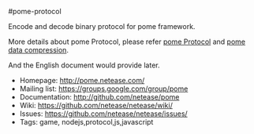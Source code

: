 #pome-protocol

Encode and decode binary protocol for pome framework.

More details about pome Protocol, please refer
[pome Protocol](https://github.com/NetEase/pome/wiki/pome-%E5%8D%8F%E8%AE%AE)
and
[pome data compression](https://github.com/NetEase/pome/wiki/pome-%E6%95%B0%E6%8D%AE%E5%8E%8B%E7%BC%A9%E5%8D%8F%E8%AE%AE).

And the English document would provide later.

 * Homepage: <http://pome.netease.com/>
 * Mailing list: <https://groups.google.com/group/pome>
 * Documentation: <http://github.com/netease/pome>
 * Wiki: <https://github.com/netease/netease/wiki/>
 * Issues: <https://github.com/netease/netease/issues/>
 * Tags: game, nodejs,protocol,js,javascript
